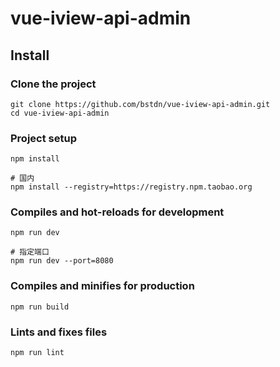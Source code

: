 # vue-iview-api-admin

## Install

### Clone the project

```
git clone https://github.com/bstdn/vue-iview-api-admin.git
cd vue-iview-api-admin
```

### Project setup

```
npm install

# 国内
npm install --registry=https://registry.npm.taobao.org
```

### Compiles and hot-reloads for development

```
npm run dev

# 指定端口
npm run dev --port=8080
```

### Compiles and minifies for production

```
npm run build
```

### Lints and fixes files

```
npm run lint
```
